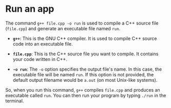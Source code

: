 # Run an app
The command `g++ file.cpp -o run` is used to compile a C++ source file (`file.cpp`) and generate an executable file named `run`.

- **`g++`**: This is the GNU C++ compiler. It is used to compile C++ source code into an executable file.

- **`file.cpp`**: This is the C++ source file you want to compile. It contains your code written in C++.

- **`-o run`**: The `-o` option specifies the output file's name. In this case, the executable file will be named `run`. If this option is not provided, the default output filename would be `a.out` (on most Unix-like systems).

So, when you run this command, `g++` compiles `file.cpp` and produces an executable called `run`. You can then run your program by typing `./run` in the terminal.
